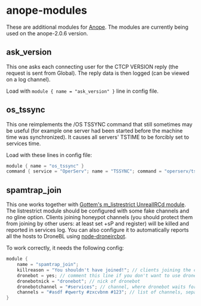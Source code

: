 # anope-modules
These are additional modules for [Anope](https://www.anope.org/). The modules are currently being used on the anope-2.0.6 version.

## ask_version
This one asks each connecting user for the CTCP VERSION reply (the request is sent from Global). The reply data is then logged (can be viewed on a log channel).

Load with `module { name = "ask_version" }` line in config file.

## os_tssync
This one reimplements the /OS TSSYNC command that still sometimes may be useful (for example one server had been started before the machine time was synchronized). It causes all servers' TSTIME to be forcibly set to services time.

Load with these lines in config file:

```C
module { name = "os_tssync" }
command { service = "OperServ"; name = "TSSYNC"; command = "operserv/tssync"; permission = "operserv/tssync"; }
```

## spamtrap_join
This one works together with [Gottem's m_listrestrict UnrealIRCd module](https://gitgud.malvager.net/Wazakindjes/unrealircd_mods/#m_listrestrict). The listrestrict module should be configured with some fake channels and no gline option. Clients joining honeypot channels (you should protect them from joining by other users: at least set +sP and register) will be killed and reported in services log. You can also configure it to automatically reports all the hosts to DroneBL using [node-droneircbot](https://github.com/pirc-pl/utils/tree/master/node-droneircbot).

To work correctly, it needs the following config:

```C
module {
	name = "spamtrap_join";
	killreason = "You shouldn't have joined!"; // clients joining the channels will be killed with this message
	dronebot = yes; // comment this line if you don't want to use dronebl reporting via dronebot
	dronebotnick = "dronebot"; // nick of dronebot
	dronebotchannel = "#services"; // channel, where dronebot waits for commands
	channels = "#asdf #qwerty #zxcvbnm #123"; // list of channels, separated by spaces
}
```

